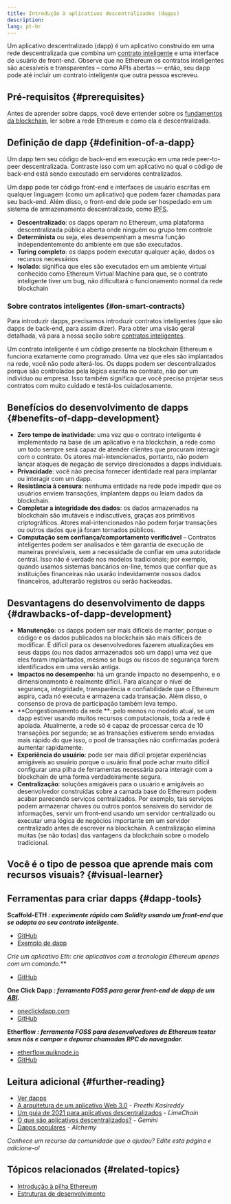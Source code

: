 ```yaml
---
title: Introdução à aplicativos descentralizados (dapps)
description:
lang: pt-br
---
```


Um aplicativo descentralizado (dapp) é um aplicativo construído em uma rede descentralizada que combina um [contrato inteligente](/developers/docs/smart-contracts/) e uma interface de usuário de front-end. Observe que no Ethereum os contratos inteligentes são acessíveis e transparentes – como APIs abertas — então, seu dapp pode até incluir um contrato inteligente que outra pessoa escreveu.

## Pré-requisitos {#prerequisites}

Antes de aprender sobre dapps, você deve entender sobre os [fundamentos da blockchain](/developers/docs/intro-to-ethereum/), ler sobre a rede Ethereum e como ela é descentralizada.

## Definição de dapp {#definition-of-a-dapp}

Um dapp tem seu código de back-end em execução em uma rede peer-to-peer descentralizada. Contraste isso com um aplicativo no qual o código de back-end está sendo executado em servidores centralizados.

Um dapp pode ter código front-end e interfaces de usuário escritas em qualquer linguagem (como um aplicativo) que podem fazer chamadas para seu back-end. Além disso, o front-end dele pode ser hospedado em um sistema de armazenamento descentralizado, como [IPFS](https://ipfs.io/).

- **Descentralizado**: os dapps operam no Ethereum, uma plataforma descentralizada pública aberta onde ninguém ou grupo tem controle
- **Determinista** ou seja, eles desempenham a mesma função independentemente do ambiente em que são executados.
- **Turing completo**: os dapps podem executar qualquer ação, dados os recursos necessários
- **Isolado**: significa que eles são executados em um ambiente virtual conhecido como Ethereum Virtual Machine para que, se o contrato inteligente tiver um bug, não dificultará o funcionamento normal da rede blockchain

### Sobre contratos inteligentes {#on-smart-contracts}

Para introduzir dapps, precisamos introduzir contratos inteligentes (que são dapps de back-end, para assim dizer). Para obter uma visão geral detalhada, vá para a nossa seção sobre [ contratos inteligentes](/developers/docs/smart-contracts/).

Um contrato inteligente é um código presente na blockchain Ethereum e funciona exatamente como programado. Uma vez que eles são implantados na rede, você não pode alterá-los. Os dapps podem ser descentralizados porque são controlados pela lógica escrita no contrato, não por um indivíduo ou empresa. Isso também significa que você precisa projetar seus contratos com muito cuidado e testá-los cuidadosamente.

## Benefícios do desenvolvimento de dapps {#benefits-of-dapp-development}

- **Zero tempo de inatividade**: uma vez que o contrato inteligente é implementado na base de um aplicativo e na blockchain, a rede como um todo sempre será capaz de atender clientes que procuram interagir com o contrato. Os atores mal-intencionados, portanto, não podem lançar ataques de negação de serviço direcionados a dapps individuais.
- **Privacidade**: você não precisa fornecer identidade real para implantar ou interagir com um dapp.
- **Resistância à censura**: nenhuma entidade na rede pode impedir que os usuários enviem transações, implantem dapps ou leiam dados da blockchain.
- **Completar a integridade dos dados**: os dados armazenados na blockchain são imutáveis e indiscutíveis, graças aos primitivos criptográficos. Atores mal-intencionados não podem forjar transações ou outros dados que já foram tornados públicos.
- **Computação sem confiança/comportamento verificável** – Contratos inteligentes podem ser analisados e têm garantia de execução de maneiras previsíveis, sem a necessidade de confiar em uma autoridade central. Isso não é verdade nos modelos tradicionais; por exemplo, quando usamos sistemas bancários on-line, temos que confiar que as instituições financeiras não usarão indevidamente nossos dados financeiros, adulterarão registros ou serão hackeadas.

## Desvantagens do desenvolvimento de dapps {#drawbacks-of-dapp-development}

- **Manutenção**: os dapps podem ser mais difíceis de manter, porque o código e os dados publicados na blockchain são mais difíceis de modificar. É difícil para os desenvolvedores fazerem atualizações em seus dapps (ou nos dados armazenados sob um dapp) uma vez que eles foram implantados, mesmo se bugs ou riscos de segurança forem identificados em uma versão antiga.
- **Impactos no desempenho**: há um grande impacto no desempenho, e o dimensionamento é realmente difícil. Para alcançar o nível de segurança, integridade, transparência e confiabilidade que o Ethereum aspira, cada nó executa e armazena cada transação. Além disso, o consenso de prova de participação também leva tempo.
- **Congestionamento da rede **: pelo menos no modelo atual, se um dapp estiver usando muitos recursos computacionais, toda a rede é apoiada. Atualmente, a rede só é capaz de processar cerca de 10 transações por segundo; se as transações estiverem sendo enviadas mais rápido do que isso, o pool de transações não confirmadas poderá aumentar rapidamente.
- **Experiência do usuário**: pode ser mais difícil projetar experiências amigáveis ao usuário porque o usuário final pode achar muito difícil configurar uma pilha de ferramentas necessária para interagir com a blockchain de uma forma verdadeiramente segura.
- **Centralização**: soluções amigáveis para o usuário e amigáveis ao desenvolvedor construídas sobre a camada base do Ethereum podem acabar parecendo serviços centralizados. Por exemplo, tais serviços podem armazenar chaves ou outros pontos sensíveis do servidor de informações, servir um front-end usando um servidor centralizado ou executar uma lógica de negócios importante em um servidor centralizado antes de escrever na blockchain. A centralização elimina muitas (se não todas) das vantagens da blockchain sobre o modelo tradicional.

## Você é o tipo de pessoa que aprende mais com recursos visuais? {#visual-learner}

<YouTube id="F50OrwV6Uk8" />

## Ferramentas para criar dapps {#dapp-tools}

**Scaffold-ETH _: experimente rápido com Solidity usando um front-end que se adapta ao seu contrato inteligente._**

- [GitHub](https://github.com/austintgriffith/scaffold-eth)
- [Exemplo de dapp](https://punkwallet.io/)

**Crie um aplicativo Eth*: crie aplicativos com a tecnologia Ethereum apenas com um comando.***

- [GitHub](https://github.com/paulrberg/create-eth-app)

**One Click Dapp _: ferramenta FOSS para gerar front-end de dapp de um [ABI](/glossary/#abi)._**

- [oneclickdapp.com](https://oneclickdapp.com)
- [GitHub](https://github.com/oneclickdapp/oneclickdapp-v1)

**Etherflow _: ferramenta FOSS para desenvolvedores de Ethereum testar seus nós e compor e depurar chamadas RPC do navegador._**

- [etherflow.quiknode.io](https://etherflow.quiknode.io/)
- [GitHub](https://github.com/abunsen/etherflow)

## Leitura adicional {#further-reading}

- [Ver dapps](/dapps)
- [A arquitetura de um aplicativo Web 3.0](https://www.preethikasireddy.com/post/the-architecture-of-a-web-3-0-application) - _Preethi Kasireddy_
- [Um guia de 2021 para aplicativos descentralizados](https://limechain.tech/blog/what-are-dapps-the-2021-guide/) - _LimeChain_
- [O que são aplicativos descentralizados?](https://www.gemini.com/cryptopedia/decentralized-applications-defi-dapps) - _Gemini_
- [Dapps populares](https://www.alchemy.com/dapps) - _Alchemy_

_Conhece um recurso da comunidade que o ajudou? Edite esta página e adicione-o!_

## Tópicos relacionados {#related-topics}

- [Introdução à pilha Ethereum](/developers/docs/ethereum-stack/)
- [Estruturas de desenvolvimento](/developers/docs/frameworks/)
